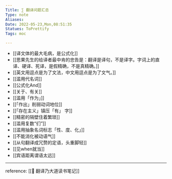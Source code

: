 ```yaml
---
Title: ∑ 翻译问题汇总 
Type: note
Aliases: 
Date: 2022-05-23,Mon,08:51:35 
Statues: ToPrettify 
Tags: moc

---
```


- [[译文体的最大毛病，是公式化]]
- [[思果先生的给译者最中肯的忠告是：翻译是译句，不是译字。字词上的直译、硬译、死译，是假精确，不是真精确。]]
- [[英文用逗点是为了文法，中文用逗点是为了文气。]]
- [[滥用代名词]]
- [[公式化And]]
- [[关于、有关]]
- [[滥用「作为」]]
- [[「作出」削弱动词地位]]
- [[「存在主义」镇压「有」 字]]
- [[精密的隔壁住着繁琐]]
- [[滥用复数“们”]]
- [[滥用抽象名词标志「性、度、化」]]
- [[不能消化被动语气]]
- [[从句翻译成冗赘的定语，头重脚轻]]
- [[见when就当]]
- [[宾语距离谓语太远]]

---
reference:
[[🔗 翻译乃大道读书笔记]]


